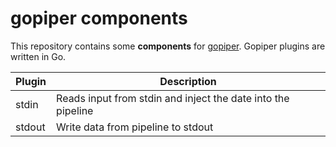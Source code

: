# gopiper components

This repository contains some **components** for
[gopiper](https://github.com/Bigomby/gopiper). Gopiper plugins are written in
Go.

| Plugin | Description                                                         |
|--------|---------------------------------------------------------------------|
|stdin   | Reads input from stdin and inject the date into the pipeline        |
|stdout  | Write data from pipeline to stdout                                  |

